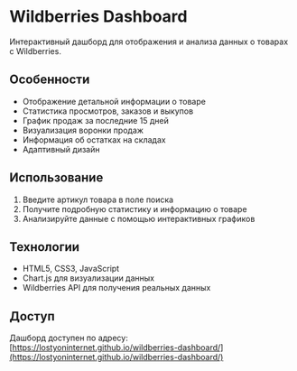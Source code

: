 # Wildberries Dashboard

Интерактивный дашборд для отображения и анализа данных о товарах с Wildberries.

## Особенности

- Отображение детальной информации о товаре
- Статистика просмотров, заказов и выкупов
- График продаж за последние 15 дней 
- Визуализация воронки продаж
- Информация об остатках на складах
- Адаптивный дизайн

## Использование

1. Введите артикул товара в поле поиска
2. Получите подробную статистику и информацию о товаре
3. Анализируйте данные с помощью интерактивных графиков

## Технологии

- HTML5, CSS3, JavaScript
- Chart.js для визуализации данных
- Wildberries API для получения реальных данных

## Доступ

Дашборд доступен по адресу: [https://lostyoninternet.github.io/wildberries-dashboard/](https://lostyoninternet.github.io/wildberries-dashboard/)
